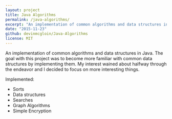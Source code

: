 ```yaml
---
layout: project
title: Java Algorithms
permalink: /java-algorithms/
excerpt: "An implementation of common algorithms and data structures in Java."
date: "2015-11-23"
github: devinmcgloin/Java-Algorithms
license: MIT
---
```


An implementation of common algorithms and data structures in Java. The goal with this project was to become more familiar with common data structures by implementing them. My interest wained about halfway through the endeavor and I decided to focus on more interesting things.

Implemented:

- Sorts
- Data structures
- Searches
- Graph Algorithms
- Simple Encryption

